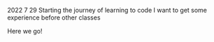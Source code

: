 2022 7 29
Starting the journey of learning to code
I want to get some experience before other classes

Here we go!